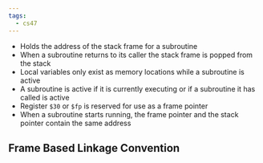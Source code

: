 ```yaml
---
tags:
  - cs47
---
```

- Holds the address of the stack frame for a subroutine
- When a subroutine returns to its caller the stack frame is popped from the stack
- Local variables only exist as memory locations while a subroutine is active
- A subroutine is active if it is currently executing or if a subroutine it has called is active
- Register `$30` or `$fp` is reserved for use as a frame pointer
- When a subroutine starts running, the frame pointer and the stack pointer contain the same address
## Frame Based Linkage Convention